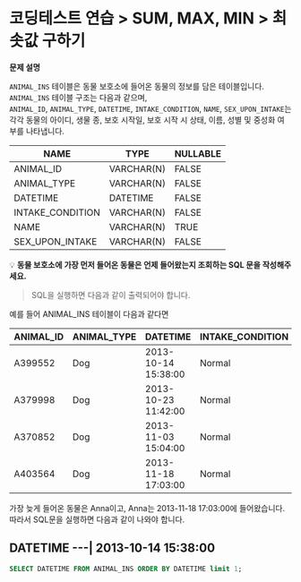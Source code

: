 # 코딩테스트 연습 > SUM, MAX, MIN > 최솟값 구하기

**문제 설명**

`ANIMAL_INS` 테이블은 동물 보호소에 들어온 동물의 정보를 담은 테이블입니다.   
`ANIMAL_INS` 테이블 구조는 다음과 같으며,   
`ANIMAL_ID`, `ANIMAL_TYPE`, `DATETIME`, `INTAKE_CONDITION`, `NAME`, `SEX_UPON_INTAKE`는  
각각 동물의 아이디, 생물 종, 보호 시작일, 보호 시작 시 상태, 이름, 성별 및 중성화 여부를 나타냅니다.

NAME	| TYPE | NULLABLE
--- | --- | ---
ANIMAL_ID |	VARCHAR(N) |	FALSE
ANIMAL_TYPE |	VARCHAR(N) |	FALSE
DATETIME |	DATETIME |	FALSE
INTAKE_CONDITION |	VARCHAR(N) |	FALSE
NAME |	VARCHAR(N) |	TRUE
SEX_UPON_INTAKE |	VARCHAR(N) |	FALSE


💡 **동물 보호소에 가장 먼저 들어온 동물은 언제 들어왔는지 조회하는 SQL 문을 작성해주세요.**

> SQL을 실행하면 다음과 같이 출력되어야 합니다.

예를 들어 ANIMAL_INS 테이블이 다음과 같다면

ANIMAL_ID |	ANIMAL_TYPE |	DATETIME | INTAKE_CONDITION |	NAME | SEX_UPON_INTAKE
--- | --- | --- | --- | --- | --- |
A399552 |	Dog |	2013-10-14 15:38:00 |	Normal |	Jack |	Neutered Male
A379998 |	Dog |	2013-10-23 11:42:00 |	Normal |	Disciple |	Intact Male
A370852 |	Dog |	2013-11-03 15:04:00 |	Normal |	Katie |	Spayed Female
A403564 |	Dog |	2013-11-18 17:03:00 |	Normal |	Anna |	Spayed Female

가장 늦게 들어온 동물은 Anna이고, Anna는 2013-11-18 17:03:00에 들어왔습니다. 따라서 SQL문을 실행하면 다음과 같이 나와야 합니다.

DATETIME
---|
2013-10-14 15:38:00
---

```sql
SELECT DATETIME FROM ANIMAL_INS ORDER BY DATETIME limit 1;
```
